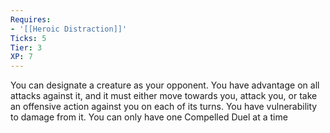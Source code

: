 ```yaml
---
Requires:
- '[[Heroic Distraction]]'
Ticks: 5
Tier: 3
XP: 7
---
```


You can designate a creature as your opponent. You have advantage on all attacks against it, and it must either move towards you, attack you, or take an offensive action against you on each of its turns. You have vulnerability to damage from it. You can only have one Compelled Duel at a time